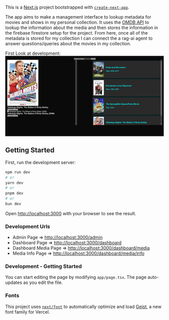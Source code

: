 This is a [Next.js](https://nextjs.org) project bootstrapped with [`create-next-app`](https://nextjs.org/docs/app/api-reference/cli/create-next-app).

The app aims to make a management interface to lookup metadata for movies and shows in my personal collection. It uses the [OMDB API](https://www.omdbapi.com/#usage) to lookup the information about the media and then stores the information in the firebase firestore setup for the project. From here, once all of the metadata is stored for my collection I can connect the a rag-ai agent to answer questions/queries about the movies in my collection.

First Look at development:
![screenshot of development](./assets/Screenshot_Early_development.png)

## Getting Started

First, run the development server:

```bash
npm run dev
# or
yarn dev
# or
pnpm dev
# or
bun dev
```

Open [http://localhost:3000](http://localhost:3000) with your browser to see the result.

### Development Urls

- Admin Page => [http://localhost:3000/admin](http://localhost:3000/admin)
- Dashboard Page => [http://localhost:3000/dashboard](http://localhost:3000/dashboard)
- Dashboard Media Page => [http://localhost:3000/dashboard/media](http://localhost:3000/dashboard/media)
- Media Info Page => [http://localhost:3000/dashboard/media/info](http://localhost:3000/dashboard/media/info)

### Development - Getting Started

You can start editing the page by modifying `app/page.tsx`. The page auto-updates as you edit the file.

### Fonts

This project uses [`next/font`](https://nextjs.org/docs/app/building-your-application/optimizing/fonts) to automatically optimize and load [Geist](https://vercel.com/font), a new font family for Vercel.


